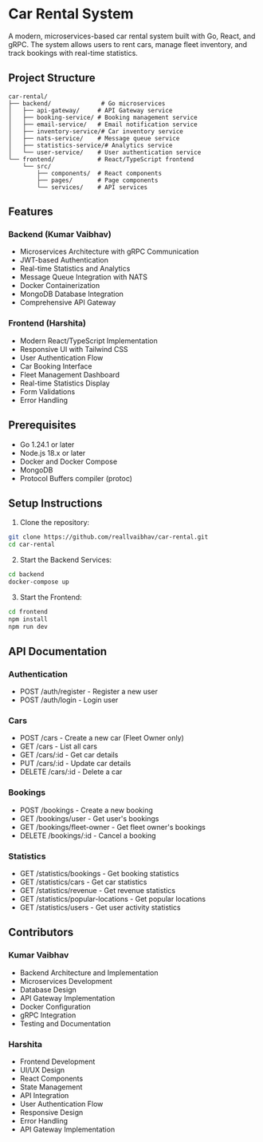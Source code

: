﻿# Car Rental System

A modern, microservices-based car rental system built with Go, React, and gRPC. The system allows users to rent cars, manage fleet inventory, and track bookings with real-time statistics.

## Project Structure

```
car-rental/
├── backend/              # Go microservices
│   ├── api-gateway/     # API Gateway service
│   ├── booking-service/ # Booking management service
│   ├── email-service/   # Email notification service
│   ├── inventory-service/# Car inventory service
│   ├── nats-service/    # Message queue service
│   ├── statistics-service/# Analytics service
│   └── user-service/    # User authentication service
└── frontend/            # React/TypeScript frontend
    └── src/
        ├── components/  # React components
        ├── pages/       # Page components
        └── services/    # API services
```

## Features

### Backend (Kumar Vaibhav)
- Microservices Architecture with gRPC Communication
- JWT-based Authentication
- Real-time Statistics and Analytics
- Message Queue Integration with NATS
- Docker Containerization
- MongoDB Database Integration
- Comprehensive API Gateway

### Frontend (Harshita)
- Modern React/TypeScript Implementation
- Responsive UI with Tailwind CSS
- User Authentication Flow
- Car Booking Interface
- Fleet Management Dashboard
- Real-time Statistics Display
- Form Validations
- Error Handling

## Prerequisites

- Go 1.24.1 or later
- Node.js 18.x or later
- Docker and Docker Compose
- MongoDB
- Protocol Buffers compiler (protoc)

## Setup Instructions

1. Clone the repository:
```bash
git clone https://github.com/reallvaibhav/car-rental.git
cd car-rental
```

2. Start the Backend Services:
```bash
cd backend
docker-compose up
```

3. Start the Frontend:
```bash
cd frontend
npm install
npm run dev
```

## API Documentation

### Authentication
- POST /auth/register - Register a new user
- POST /auth/login - Login user

### Cars
- POST /cars - Create a new car (Fleet Owner only)
- GET /cars - List all cars
- GET /cars/:id - Get car details
- PUT /cars/:id - Update car details
- DELETE /cars/:id - Delete a car

### Bookings
- POST /bookings - Create a new booking
- GET /bookings/user - Get user's bookings
- GET /bookings/fleet-owner - Get fleet owner's bookings
- DELETE /bookings/:id - Cancel a booking

### Statistics
- GET /statistics/bookings - Get booking statistics
- GET /statistics/cars - Get car statistics
- GET /statistics/revenue - Get revenue statistics
- GET /statistics/popular-locations - Get popular locations
- GET /statistics/users - Get user activity statistics

## Contributors

### Kumar Vaibhav
- Backend Architecture and Implementation
- Microservices Development
- Database Design
- API Gateway Implementation
- Docker Configuration
- gRPC Integration
- Testing and Documentation

### Harshita
- Frontend Development
- UI/UX Design
- React Components
- State Management
- API Integration
- User Authentication Flow
- Responsive Design
- Error Handling
- API Gateway Implementation
